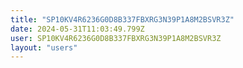 ```yaml
---
title: "SP10KV4R6236G0D8B337FBXRG3N39P1A8M2BSVR3Z"
date: 2024-05-31T11:03:49.799Z
user: SP10KV4R6236G0D8B337FBXRG3N39P1A8M2BSVR3Z
layout: "users"
---
```

    